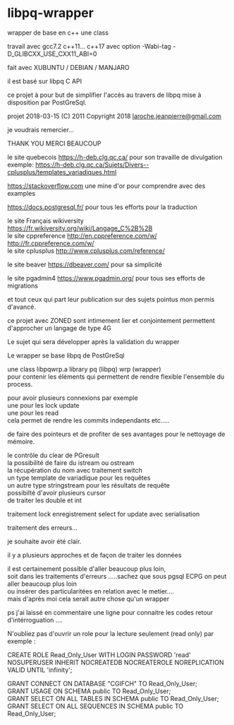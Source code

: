 # libpq-wrapper
wrapper de base en c++ une class<br> 

travail avec gcc7.2  c++11... c++17      avec option  -Wabi-tag -D_GLIBCXX_USE_CXX11_ABI=0<br>

fait avec XUBUNTU / DEBIAN / MANJARO 

il est basé sur libpq C API<br>

ce projet à pour but de simplifier l'accès au travers de libpq mise à disposition par PostGreSql.<br>


projet 2018-03-15  (C) 2011   Copyright 2018 <laroche.jeanpierre@gmail.com><br>

je voudrais remercier...<br>

THANK YOU   MERCI BEAUCOUP<br>


 le site quebecois 					https://h-deb.clg.qc.ca/		pour son travaille de divulgation<br>
 exemple:							https://h-deb.clg.qc.ca/Sujets/Divers--cplusplus/templates_variadiques.html<br>

 https://stackoverflow.com			une mine d'or pour comprendre avec des examples<br>

 https://docs.postgresql.fr/		pour tous les efforts pour la traduction<br>

 
 le site Français wikiversity		https://fr.wikiversity.org/wiki/Langage_C%2B%2B<br>
 le site cppreference				http://en.cppreference.com/w/<br>
									http://fr.cppreference.com/w/<br>
 le site cplusplus					http://www.cplusplus.com/reference/<br>

 le site beaver						https://dbeaver.com/			pour sa simplicité<br>

 le site pgadmin4					https://www.pgadmin.org/		pour tous ses efforts de migrations<br>  

 et tout ceux qui part leur publication sur des sujets pointus mon permis d'avancé.<br>

 ce projet avec ZONED sont intimement lier et conjointement permettent d'approcher un langage de type 4G<br>

 Le sujet qui sera développer après la validation du wrapper<br>


 Le wrapper se base libpq de PostGreSql<br>

 une class libpqwrp.a	           library pq (libpq)  wrp (wrapper)<br>
 pour contenir les éléments qui permettent de rendre flexible l'ensemble du process.<br>


 pour avoir plusieurs connexions par exemple<br>
 une pour les lock update<br>
 une pour les read<br>
 cela permet de rendre les commits independants etc.....<br>

 de faire des pointeurs et de profiter de ses avantages pour le nettoyage de mémoire.<br>

 le contrôle du clear de PGresult<br>
 la possibilité de faire du istream ou ostream<br>
 la récupération du nom avec traitement switch<br>
 un type template de variadique pour les requêtes<br>
 un autre type stringstream pour les résultats de requête<br>
 possibilté d'avoir plusieurs cursor<br>
 de traiter les double et int<br>

 traitement lock enregistrement   select for update avec serialisation <br>

 traitement des erreurs...

 je souhaite avoir été clair.<br>

 il y a plusieurs approches et de façon de traiter les données<br>
 

 il est certainement possible d'aller beaucoup plus loin,<br>
 soit dans les traitements d'erreurs .....sachez que sous pgsql ECPG on peut aller beaucoup plus loin <br>
 ou insérer des particularitées en relation avec le metier....<br> 
 mais d'après moi cela serait autre chose qu'un wrapper<br>

 ps j'ai laissé en commentaire une ligne pour connaitre les codes retour d'intérroguation .... <br> 
 
 
 N'oubliez pas d'ouvrir un role pour la lecture seulement (read only)  par exemple : <br>
 
 CREATE ROLE Read_Only_User WITH LOGIN PASSWORD 'read' <br>
NOSUPERUSER INHERIT NOCREATEDB NOCREATEROLE NOREPLICATION VALID UNTIL 'infinity'; <br>

GRANT CONNECT ON DATABASE "CGIFCH" TO Read_Only_User; <br>
GRANT USAGE ON SCHEMA public TO Read_Only_User; <br>
GRANT SELECT ON ALL TABLES IN SCHEMA public TO Read_Only_User; <br>
GRANT SELECT ON ALL SEQUENCES IN SCHEMA public TO Read_Only_User;

